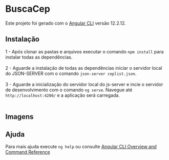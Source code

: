 # BuscaCep

Este projeto foi gerado com o [Angular CLI](https://github.com/angular/angular-cli) versão 12.2.12.

## Instalação

1 - Após clonar as pastas e arquivos executar o comando `npm install` para instalar todas as dependências.<br/>
<br/>
2 - Aguarde a instalação de todas as dependências iniciar o servidor local do JSON-SERVER com o comando `json-server ceplist.json`.<br/>
<br/>
3 - Aguarde a inicialização do servidor local do js-server e incie o servidor de desenvolvimento com o comando `ng serve`. Navegue até `http://localhost:4200/` e a aplicação será carregada.<br/>
<br/>

## Imagens


## Ajuda

Para mais ajuda execute `ng help` ou consulte [Angular CLI Overview and Command Reference](https://angular.io/cli)
